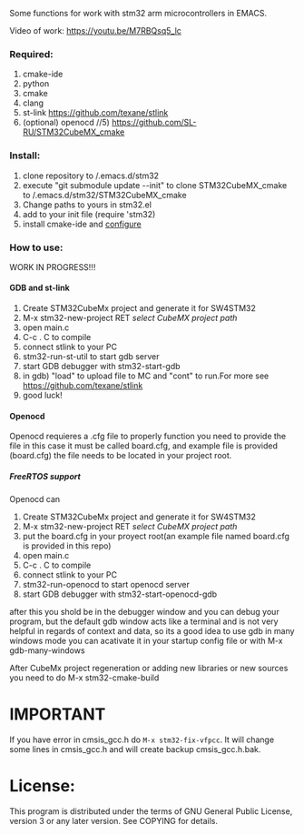 Some functions for work with stm32 arm microcontrollers in EMACS.

Video of work: https://youtu.be/M7RBQsq5_lc

### Required:

1) cmake-ide
2) python
3) cmake
4) clang
5) st-link https://github.com/texane/stlink
6) (optional) openocd
//5) https://github.com/SL-RU/STM32CubeMX_cmake

### Install:

1) clone repository to /.emacs.d/stm32
2) execute "git submodule update --init" to clone STM32CubeMX_cmake to /.emacs.d/stm32/STM32CubeMX_cmake
3) Change paths to yours in stm32.el
4) add to your init file (require 'stm32)
5) install cmake-ide and [configure](https://syamajala.github.io/c-ide.html)

### How to use:

WORK IN PROGRESS!!!

#### GDB and st-link
1) Create STM32CubeMx project and generate it for SW4STM32
2) M-x stm32-new-project RET *select CubeMX project path*
3) open main.c
4) C-c . C to compile
5) connect stlink to your PC
6) stm32-run-st-util to start gdb server
7) start GDB debugger with stm32-start-gdb
8) in gdb) "load" to upload file to MC and "cont" to run.For more see https://github.com/texane/stlink
9) good luck!

#### Openocd

Openocd requieres a .cfg file to properly function you need to provide the file in this case it must be
called board.cfg, and example file is provided (board.cfg) the file needs to be located in your project root.

##### FreeRTOS support

Openocd can

1) Create STM32CubeMx project and generate it for SW4STM32
2) M-x stm32-new-project RET *select CubeMX project path*
3) put the board.cfg in your proyect root(an example file named board.cfg is provided in this repo)
3) open main.c
4) C-c . C to compile
5) connect stlink to your PC
6) stm32-run-openocd to start openocd server
7) start GDB debugger with stm32-start-openocd-gdb

after this you shold be in the debugger window and you can debug your program, but the default gdb window acts like a terminal and is not very helpful in regards of context and data, so its a good idea to use gdb in many windows mode you can acativate it in your startup config file or with M-x gdb-many-windows


After CubeMx project regeneration or adding new libraries or new sources you need to do M-x stm32-cmake-build


# IMPORTANT

If you have error in cmsis_gcc.h do ```M-x stm32-fix-vfpcc```. It will change some lines in cmsis_gcc.h and will create backup cmsis_gcc.h.bak.

# License:

This program is distributed under the terms of GNU General
Public License, version 3 or any later version. See COPYING
for details.

